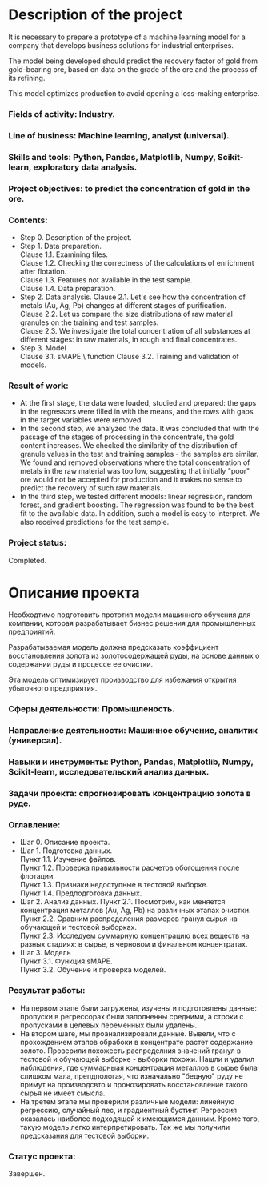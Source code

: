 # Description of the project
It is necessary to prepare a prototype of a machine learning model for a company that develops business solutions for industrial enterprises.

The model being developed should predict the recovery factor of gold from gold-bearing ore, based on data on the grade of the ore and the process of its refining.

This model optimizes production to avoid opening a loss-making enterprise.

### Fields of activity: Industry.
### Line of business: Machine learning, analyst (universal).
### Skills and tools: Python, Pandas, Matplotlib, Numpy, Scikit-learn, exploratory data analysis.
### Project objectives: to predict the concentration of gold in the ore.

### Contents:
- Step 0. Description of the project.
- Step 1. Data preparation.\
Clause 1.1. Examining files.\
Clause 1.2. Checking the correctness of the calculations of enrichment after flotation.\
Clause 1.3. Features not available in the test sample.\
Clause 1.4. Data preparation.
- Step 2. Data analysis.
Clause 2.1. Let's see how the concentration of metals (Au, Ag, Pb) changes at different stages of purification.\
Clause 2.2. Let us compare the size distributions of raw material granules on the training and test samples.\
Clause 2.3. We investigate the total concentration of all substances at different stages: in raw materials, in rough and final concentrates.
- Step 3. Model\
Clause 3.1. sMAPE.\ function
Clause 3.2. Training and validation of models.

### Result of work:
- At the first stage, the data were loaded, studied and prepared: the gaps in the regressors were filled in with the means, and the rows with gaps in the target variables were removed.
- In the second step, we analyzed the data. It was concluded that with the passage of the stages of processing in the concentrate, the gold content increases. We checked the similarity of the distribution of granule values ​​in the test and training samples - the samples are similar. We found and removed observations where the total concentration of metals in the raw material was too low, suggesting that initially "poor" ore would not be accepted for production and it makes no sense to predict the recovery of such raw materials.
- In the third step, we tested different models: linear regression, random forest, and gradient boosting. The regression was found to be the best fit to the available data. In addition, such a model is easy to interpret. We also received predictions for the test sample.
### Project status:
Completed.

# Описание проекта
Необходтимо подготовить прототип модели машинного обучения для компании, которая разрабатывает бизнес решения для промышленных предприятий.

Разрабатываемая модель должна предсказать коэффициент восстановления золота из золотосодержащей руды, на основе данных о содержании руды и процессе ее очистки.

Эта модель оптимизирует производство для избежания открытия убыточного предприятия.

### Сферы деятельности: Промышленость.
### Направление деятельности: Машинное обучение, аналитик (универсал).
### Навыки и инструменты: Python, Pandas, Matplotlib, Numpy, Scikit-learn, исследовательский анализ данных.
### Задачи проекта: спрогнозировать концентрацию золота в руде.

### Оглавление:
- Шаг 0. Описание проекта.
- Шаг 1. Подготовка данных.\
Пункт 1.1. Изучение файлов.\
Пункт 1.2. Проверка правильности расчетов обогощения после флотации.\
Пункт 1.3. Признаки недоступные в тестовой выборке.\
Пункт 1.4. Предподготовка данных.
- Шаг 2. Анализ данных.
Пункт 2.1. Посмотрим, как меняется концентрация металлов (Au, Ag, Pb) на различных этапах очистки.\
Пункт 2.2. Сравним распределения размеров гранул сырья на обучающей и тестовой выборках.\
Пункт 2.3. Исследуем суммарную концентрацию всех веществ на разных стадиях: в сырье, в черновом и финальном концентратах.
- Шаг 3. Модель\
Пункт 3.1. Функция sMAPE.\
Пункт 3.2. Обучение и проверка моделей.

### Результат работы:
- На первом этапе были загружены, изучены и подготовлены данные: пропуски в регрессорах были заполненны средними, а строки с пропусками в целевых переменных были удалены.
- На втором шаге, мы проанализировали данные. Вывели, что с прохождением этапов обрабоки в концентрате растет содержание золото. Проверили похожесть распределния значений гранул в тестовой и обучающей выборке - выборки похожи. Нашли и удалил наблюдения, где суммарныая концентрация металлов в сырье была слишком мала, препдпологая, что изначально "бедную" руду не примут на производсвто и пронозировать восстановление такого сырья не имеет смысла.
- На третем этапе мы проверили различные модели: линейную регрессию, случайный лес, и градиентный бустинг. Регрессия оказалась наиболее подходящей к имеющимся данным. Кроме того, такую модель легко интерпретировать. Так же мы получили предсказания для тестовой выборки.
### Статус проекта:
Завершен.
